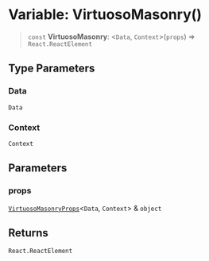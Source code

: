 # Variable: VirtuosoMasonry()

> `const` **VirtuosoMasonry**: \<`Data`, `Context`\>(`props`) => `React.ReactElement`

## Type Parameters

### Data

`Data`

### Context

`Context`

## Parameters

### props

[`VirtuosoMasonryProps`](../interfaces/VirtuosoMasonryProps.md)\<`Data`, `Context`\> & `object`

## Returns

`React.ReactElement`
